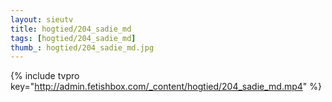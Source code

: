 ```yaml
--- 
layout: sieutv
title: hogtied/204_sadie_md
tags: [hogtied/204_sadie_md]
thumb_: hogtied/204_sadie_md.jpg
---
```

{% include tvpro key="http://admin.fetishbox.com/_content/hogtied/204_sadie_md.mp4" %} 
